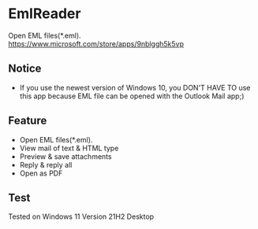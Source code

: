 EmlReader
=========
Open EML files(*.eml).  
https://www.microsoft.com/store/apps/9nblggh5k5vp

## Notice
- If you use the newest version of Windows 10, you DON'T HAVE TO use this app because EML file can be opened with the Outlook Mail app;)

## Feature
- Open EML files(*.eml).
- View mail of text & HTML type
- Preview & save attachments
- Reply & reply all
- Open as PDF

## Test
Tested on Windows 11 Version 21H2 Desktop
